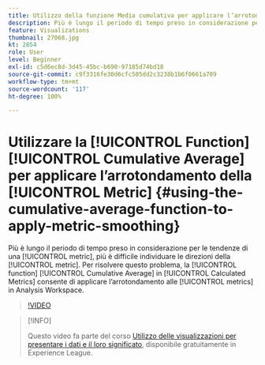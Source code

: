 ```yaml
---
title: Utilizzo della funzione Media cumulativa per applicare l’arrotondamento delle metriche
description: Più è lungo il periodo di tempo preso in considerazione per le tendenze di una metrica, più è difficile individuarne le direzioni. Per risolvere questo problema, la funzione Media cumulativa in Metriche calcolate consente di applicare l’arrotondamento alle metriche in Analysis Workspace.
feature: Visualizations
thumbnail: 27068.jpg
kt: 2854
role: User
level: Beginner
exl-id: c5d6ec8d-3d45-45bc-b690-97185d74bd18
source-git-commit: c9f3316fe30d6cfc505dd2c3238b1b6f0661a709
workflow-type: tm+mt
source-wordcount: '117'
ht-degree: 100%

---
```


# Utilizzare la [!UICONTROL Function] [!UICONTROL Cumulative Average] per applicare l’arrotondamento della [!UICONTROL Metric] {#using-the-cumulative-average-function-to-apply-metric-smoothing}

Più è lungo il periodo di tempo preso in considerazione per le tendenze di una [!UICONTROL metric], più è difficile individuare le direzioni della [!UICONTROL metric]. Per risolvere questo problema, la [!UICONTROL function] [!UICONTROL Cumulative Average] in [!UICONTROL Calculated Metrics] consente di applicare l’arrotondamento alle [!UICONTROL metrics] in Analysis Workspace.

>[!VIDEO](https://video.tv.adobe.com/v/27068/?quality=9)

>[!INFO]
>
> Questo video fa parte del corso [Utilizzo delle visualizzazioni per presentare i dati e il loro significato](https://experienceleague.adobe.com/?recommended=Analytics-U-1-2021.1.visualizations&amp;lang=it), disponibile gratuitamente in Experience League.
